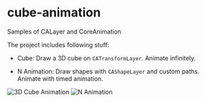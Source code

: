 # cube-animation
Samples of CALayer and CoreAnimation

The project includes following stuff:
- Cube: 
Draw a 3D cube on `CATransformLayer`. Animate infinitely.

- N Animation:
Draw shapes with `CAShapeLayer` and custom paths. Animate with timed animation.

![3D Cube Animation](https://dl.dropboxusercontent.com/u/93689245/cube-animation-1.png)
![N Animation](https://dl.dropboxusercontent.com/u/93689245/cube-animation-2.png)
